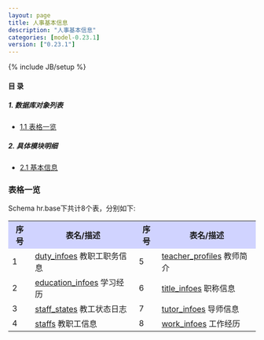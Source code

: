 ```yaml
---
layout: page
title: 人事基本信息 
description: "人事基本信息"
categories: [model-0.23.1]
version: ["0.23.1"]
---
```

{% include JB/setup %}

#### 目 录

##### 1. 数据库对象列表
  * [1.1 表格一览](index.html#表格一览)

##### 2. 具体模块明细
* [2.1 基本信息](/hr/base/info.html)

### 表格一览
Schema hr.base下共计8个表，分别如下:

<table class="table table-bordered table-striped table-condensed">
  <tr>
    <th style="background-color:#D0D3FF">序号</th>
    <th style="background-color:#D0D3FF">表名/描述</th>
    <th style="background-color:#D0D3FF">序号</th>
    <th style="background-color:#D0D3FF">表名/描述</th>
  </tr>
  <tr>
    <td>1</td>
    <td><a href="/model/hr/base/info.html#表格-duty_infoes-教职工职务信息">duty_infoes</a> 教职工职务信息</td>
    <td>5</td>
    <td><a href="/model/hr/base/info.html#表格-teacher_profiles-教师简介">teacher_profiles</a> 教师简介</td>
  </tr>
  <tr>
    <td>2</td>
    <td><a href="/model/hr/base/info.html#表格-education_infoes-学习经历">education_infoes</a> 学习经历</td>
    <td>6</td>
    <td><a href="/model/hr/base/info.html#表格-title_infoes-职称信息">title_infoes</a> 职称信息</td>
  </tr>
  <tr>
    <td>3</td>
    <td><a href="/model/hr/base/info.html#表格-staff_states-教工状态日志">staff_states</a> 教工状态日志</td>
    <td>7</td>
    <td><a href="/model/hr/base/info.html#表格-tutor_infoes-导师信息">tutor_infoes</a> 导师信息</td>
  </tr>
  <tr>
    <td>4</td>
    <td><a href="/model/hr/base/info.html#表格-staffs-教职工信息">staffs</a> 教职工信息</td>
    <td>8</td>
    <td><a href="/model/hr/base/info.html#表格-work_infoes-工作经历">work_infoes</a> 工作经历</td>
  </tr>
</table>

